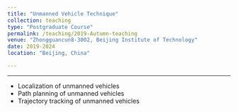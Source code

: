 ```yaml
---
title: "Unmanned Vehicle Technique"
collection: teaching
type: "Postgraduate Course"
permalink: /teaching/2019-Autumn-teaching
venue: "Zhongguancun8-3002, Beijing Institute of Technology"
date: 2019-2024
location: "Beijing, China"

---
```

------
* Localization of unmanned vehicles
* Path planning of unmanned vehicles
* Trajectory tracking of unmanned vehicles
